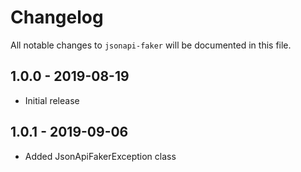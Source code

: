 # Changelog

All notable changes to `jsonapi-faker` will be documented in this file.

## 1.0.0 - 2019-08-19

- Initial release

## 1.0.1 - 2019-09-06

- Added JsonApiFakerException class
